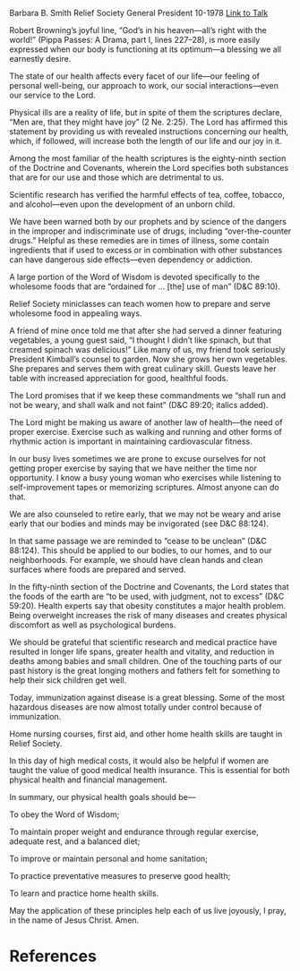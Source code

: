 Barbara B. Smith
Relief Society General President
10-1978
[Link to Talk](https://www.churchofjesuschrist.org/study/general-conference/1978/10/good-health-a-key-to-joyous-living?lang=eng)

Robert Browning’s joyful line, “God’s in his heaven—all’s right with the world!” (Pippa Passes: A Drama, part I, lines 227–28), is more easily expressed when our body is functioning at its optimum—a blessing we all earnestly desire.

The state of our health affects every facet of our life—our feeling of personal well-being, our approach to work, our social interactions—even our service to the Lord.

Physical ills are a reality of life, but in spite of them the scriptures declare, “Men are, that they might have joy” (2 Ne. 2:25). The Lord has affirmed this statement by providing us with revealed instructions concerning our health, which, if followed, will increase both the length of our life and our joy in it.

Among the most familiar of the health scriptures is the eighty-ninth section of the Doctrine and Covenants, wherein the Lord specifies both substances that are for our use and those which are detrimental to us.

Scientific research has verified the harmful effects of tea, coffee, tobacco, and alcohol—even upon the development of an unborn child.

We have been warned both by our prophets and by science of the dangers in the improper and indiscriminate use of drugs, including “over-the-counter drugs.” Helpful as these remedies are in times of illness, some contain ingredients that if used to excess or in combination with other substances can have dangerous side effects—even dependency or addiction.

A large portion of the Word of Wisdom is devoted specifically to the wholesome foods that are “ordained for … [the] use of man” (D&C 89:10).

Relief Society miniclasses can teach women how to prepare and serve wholesome food in appealing ways.

A friend of mine once told me that after she had served a dinner featuring vegetables, a young guest said, “I thought I didn’t like spinach, but that creamed spinach was delicious!” Like many of us, my friend took seriously President Kimball’s counsel to garden. Now she grows her own vegetables. She prepares and serves them with great culinary skill. Guests leave her table with increased appreciation for good, healthful foods.

The Lord promises that if we keep these commandments we “shall run and not be weary, and shall walk and not faint” (D&C 89:20; italics added).

The Lord might be making us aware of another law of health—the need of proper exercise. Exercise such as walking and running and other forms of rhythmic action is important in maintaining cardiovascular fitness.

In our busy lives sometimes we are prone to excuse ourselves for not getting proper exercise by saying that we have neither the time nor opportunity. I know a busy young woman who exercises while listening to self-improvement tapes or memorizing scriptures. Almost anyone can do that.

We are also counseled to retire early, that we may not be weary and arise early that our bodies and minds may be invigorated (see D&C 88:124).

In that same passage we are reminded to “cease to be unclean” (D&C 88:124). This should be applied to our bodies, to our homes, and to our neighborhoods. For example, we should have clean hands and clean surfaces where foods are prepared and served.

In the fifty-ninth section of the Doctrine and Covenants, the Lord states that the foods of the earth are “to be used, with judgment, not to excess” (D&C 59:20). Health experts say that obesity constitutes a major health problem. Being overweight increases the risk of many diseases and creates physical discomfort as well as psychological burdens.

We should be grateful that scientific research and medical practice have resulted in longer life spans, greater health and vitality, and reduction in deaths among babies and small children. One of the touching parts of our past history is the great longing mothers and fathers felt for something to help their sick children get well.

Today, immunization against disease is a great blessing. Some of the most hazardous diseases are now almost totally under control because of immunization.

Home nursing courses, first aid, and other home health skills are taught in Relief Society.

In this day of high medical costs, it would also be helpful if women are taught the value of good medical health insurance. This is essential for both physical health and financial management.

In summary, our physical health goals should be—





To obey the Word of Wisdom;





To maintain proper weight and endurance through regular exercise, adequate rest, and a balanced diet;





To improve or maintain personal and home sanitation;





To practice preventative measures to preserve good health;





To learn and practice home health skills.





May the application of these principles help each of us live joyously, I pray, in the name of Jesus Christ. Amen.

# References
